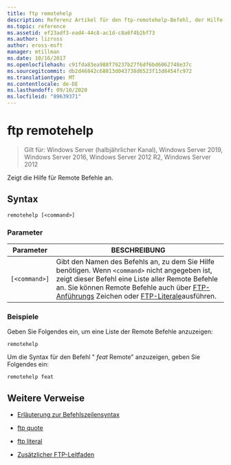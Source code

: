 ```yaml
---
title: ftp remotehelp
description: Referenz Artikel für den ftp-remotehelp-Befehl, der Hilfe zu Remote Befehlen anzeigt.
ms.topic: reference
ms.assetid: ef23adf3-ead4-44c8-ac1d-c8a6f4b2bf73
ms.author: lizross
author: eross-msft
manager: mtillman
ms.date: 10/16/2017
ms.openlocfilehash: c91fda83ea988f79237b27f6df6bd6062748e37c
ms.sourcegitcommit: db2d46842c68813d043738d6523f13d8454fc972
ms.translationtype: MT
ms.contentlocale: de-DE
ms.lasthandoff: 09/10/2020
ms.locfileid: "89639371"
---
```

# <a name="ftp-remotehelp"></a>ftp remotehelp

> Gilt für: Windows Server (halbjährlicher Kanal), Windows Server 2019, Windows Server 2016, Windows Server 2012 R2, Windows Server 2012

Zeigt die Hilfe für Remote Befehle an.

## <a name="syntax"></a>Syntax

```
remotehelp [<command>]
```

### <a name="parameters"></a>Parameter

| Parameter | BESCHREIBUNG |
| ------- | -------- |
| `[<command>]` | Gibt den Namen des Befehls an, zu dem Sie Hilfe benötigen. Wenn `<command>` nicht angegeben ist, zeigt dieser Befehl eine Liste aller Remote Befehle an. Sie können Remote Befehle auch über [FTP-Anführungs](ftp-quote.md) Zeichen oder [FTP-Literale](ftp-literal_1.md)ausführen. |

### <a name="examples"></a>Beispiele

Geben Sie Folgendes ein, um eine Liste der Remote Befehle anzuzeigen:

```
remotehelp
```

Um die Syntax für den Befehl " *feat* Remote" anzuzeigen, geben Sie Folgendes ein:

```
remotehelp feat
```

## <a name="additional-references"></a>Weitere Verweise

- [Erläuterung zur Befehlszeilensyntax](command-line-syntax-key.md)

- [ftp quote](ftp-quote.md)

- [ftp literal](ftp-literal_1.md)

- [Zusätzlicher FTP-Leitfaden](/previous-versions/orphan-topics/ws.10/cc756013(v=ws.10))
